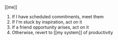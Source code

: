 [[me]]


1. If I have scheduled commitments, meet them
2. If I'm stuck by inspiration, act on it
3. If a friend opportunity arises, act on it
4. Otherwise, revert to [[my system]] of productivity